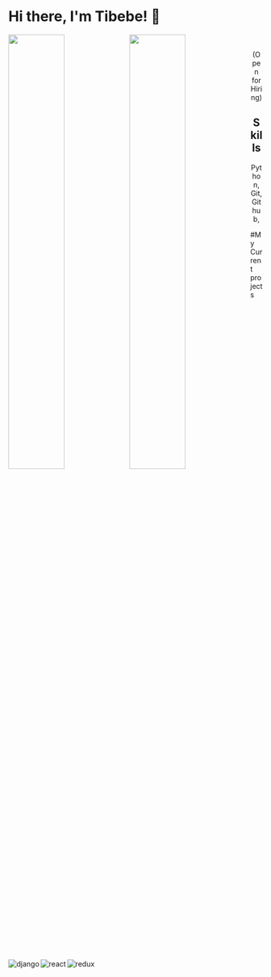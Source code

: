# Hi there, I'm Tibebe! 👋


<img align='left' width="47%" src="https://github-readme-stats.vercel.app/api?username=tib-source&show_icons=true&theme=default" /> 
<img align='left' width="47%" src="https://github-readme-stats.vercel.app/api/top-langs/?username=tib-source&layout=compact" /> 
<br /> 
<p align="center"> (Open for Hiring)</p>

<h2 align="center"> Skills </h2>
<p align="center">
<img align='left' alt="django" src="https://img.shields.io/badge/django-%23092E20.svg?style=for-the-badge&logo=django&logoColor=white" /> 
<img align='left' alt="react" src="https://img.shields.io/badge/react-%2320232a.svg?style=for-the-badge&logo=react&logoColor=%2361DAFB" /> 
<img align='left' alt="redux" src="https://img.shields.io/badge/redux-%23593d88.svg?style=for-the-badge&logo=redux&logoColor=white" /> 
</p>
<p align="center"> Python, Git, Github, </p>

#My Current projects 
<!--
**tib-source/tib-source** is a ✨ _special_ ✨ repository because its `README.md` (this file) appears on your GitHub profile.

Here are some ideas to get you started:

- 🔭 I’m currently working on ...
- 🌱 I’m currently learning ...
- 👯 I’m looking to collaborate on ...
- 🤔 I’m looking for help with ...
- 💬 Ask me about ...
- 📫 How to reach me: ...
- 😄 Pronouns: ...
- ⚡ Fun fact: ...
-->
